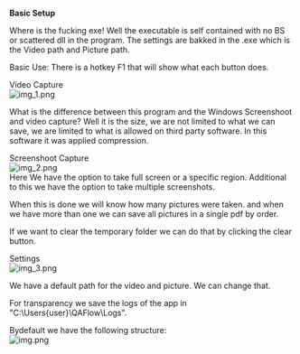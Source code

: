 **Basic Setup**

Where is the fucking exe!
Well the executable is self contained with no BS or scattered dll in the program. 
The settings are bakked in the .exe which is the Video path and Picture path.

Basic Use:
There is a hotkey F1 that will show what each button does.

Video Capture<br>
![img_1.png](img_1.png)
<br>

What is the difference between this program and the Windows Screenshoot and video capture? Well it is the size, we are not limited to what we can save, we are limited to what is allowed on third party software. In this software it was applied compression. 

Screenshoot Capture<br>
![img_2.png](img_2.png)
<br>
Here We have the option to take full screen or a specific region.
Additional to this we have the option to take multiple screenshots.

When this is done we will know how many pictures were taken. and when we have more than one we can save all pictures in a single pdf by order.

If we want to clear the temporary folder we can do that by clicking the clear button.

Settings<br>
![img_3.png](img_3.png)
<br>

We have a default path for the video and picture. We can change that.

For transparency we save the logs of the app in "C:\Users\{user}\QAFlow\Logs".

Bydefault we have the following structure:
<br>
![img.png](img.png)